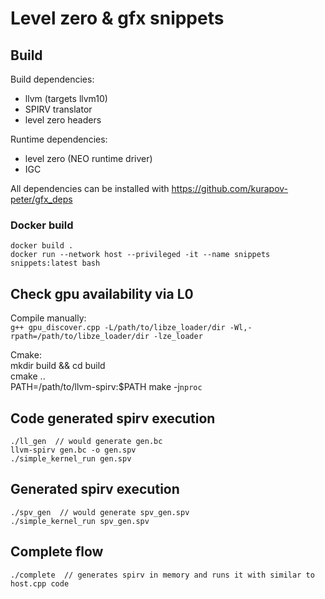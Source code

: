 # Level zero & gfx snippets

## Build
Build dependencies:
* llvm (targets llvm10)
* SPIRV translator
* level zero headers

Runtime dependencies:
* level zero (NEO runtime driver)
* IGC

All dependencies can be installed with https://github.com/kurapov-peter/gfx_deps

### Docker build
```
docker build .
docker run --network host --privileged -it --name snippets snippets:latest bash
```

## Check gpu availability via L0

Compile manually:  
`g++ gpu_discover.cpp -L/path/to/libze_loader/dir -Wl,-rpath=/path/to/libze_loader/dir -lze_loader`

Cmake:  
mkdir build && cd build  
cmake ..  
PATH=/path/to/llvm-spirv:$PATH make -j`nproc`

## Code generated spirv execution
```
./ll_gen  // would generate gen.bc  
llvm-spirv gen.bc -o gen.spv  
./simple_kernel_run gen.spv
```

## Generated spirv execution
```
./spv_gen  // would generate spv_gen.spv  
./simple_kernel_run spv_gen.spv
```

## Complete flow
```
./complete  // generates spirv in memory and runs it with similar to host.cpp code
```
